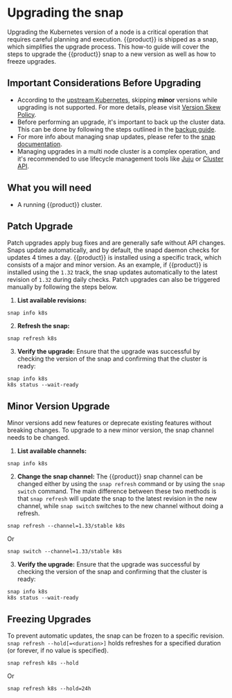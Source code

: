 # Upgrading the snap

Upgrading the Kubernetes version of a node is a critical operation that 
requires careful planning and execution. {{product}} is shipped as a snap,
which simplifies the upgrade process.
This how-to guide will cover the steps to upgrade the {{product}} snap to a 
new version as well as how to freeze upgrades.

## Important Considerations Before Upgrading

- According to the [upstream Kubernetes][1], skipping **minor** versions while 
upgrading is not supported. For more details, please visit [Version Skew Policy][2].
- Before performing an upgrade, it's important to back up the cluster data. 
This can be done by following the steps outlined in the [backup guide][3].
- For more info about managing snap updates, please refer to the [snap documentation][4].
- Managing upgrades in a multi node cluster is a complex operation, and it's 
recommended to use lifecycle management tools like [Juju][5] or [Cluster API][6].

## What you will need

- A running {{product}} cluster.

## Patch Upgrade

Patch upgrades apply bug fixes and are generally safe without API changes.
Snaps update automatically, and by default, the snapd daemon checks for updates 4 times a day.
{{product}} is installed using a specific track, which consists of a major and minor version.
As an example, if {{product}} is installed using the `1.32` track, 
the snap updates automatically to the latest revision of `1.32` during daily checks.
Patch upgrades can also be triggered manually by following the steps below.

1. **List available revisions:**
```
snap info k8s
```

2. **Refresh the snap:**
```
snap refresh k8s
```

3. **Verify the upgrade:**
Ensure that the upgrade was successful by checking the version of the snap and 
confirming that the cluster is ready:
```
snap info k8s
k8s status --wait-ready
```

## Minor Version Upgrade

Minor versions add new features or deprecate existing features without breaking changes.
To upgrade to a new minor version, the snap channel needs to be changed.


1. **List available channels:**
```
snap info k8s
```

2. **Change the snap channel:**
The {{product}} snap channel can be changed either by using the `snap refresh` command or by using the `snap switch` command.
The main difference between these two methods is that `snap refresh` will update the snap to the latest revision in the new channel, while `snap switch` switches to the new channel without doing a refresh.
```
snap refresh --channel=1.33/stable k8s
```
Or
```
snap switch --channel=1.33/stable k8s
```

3. **Verify the upgrade:**
Ensure that the upgrade was successful by checking the version of the snap and 
confirming that the cluster is ready:
```
snap info k8s
k8s status --wait-ready
```

## Freezing Upgrades

To prevent automatic updates, the snap can be frozen to a specific revision. 
`snap refresh --hold[=<duration>]` holds refreshes for a specified duration (or forever, if no value is specified).
```
snap refresh k8s --hold
```
Or
```
snap refresh k8s --hold=24h
```

<!-- LINKS -->
[1]: https://kubernetes.io/docs/tasks/administer-cluster/kubeadm/kubeadm-upgrade/
[2]: https://kubernetes.io/docs/setup/release/version-skew-policy/
[3]: ./backup-restore.md
[4]: https://snapcraft.io/docs/managing-updates
[5]: ../../charm/index.md
[6]: ../../capi/index.md

